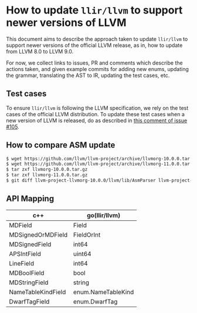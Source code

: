# How to update `llir/llvm` to support newer versions of LLVM

This document aims to describe the approach taken to update `llir/llvm` to support newer versions of the official LLVM release, as in, how to update from LLVM 8.0 to LLVM 9.0.

For now, we collect links to issues, PR and comments which describe the actions taken, and given example commits for adding new enums, updating the grammar, translating the AST to IR, updating the test cases, etc.

## Test cases

To ensure `llir/llvm` is following the LLVM specification, we rely on the test cases of the official LLVM distribution. To update these test cases when a new version of LLVM is released, do as described in [this comment of issue #105](https://github.com/llir/llvm/issues/105#issuecomment-548619916).

## How to compare ASM update

```sh
$ wget https://github.com/llvm/llvm-project/archive/llvmorg-10.0.0.tar.gz
$ wget https://github.com/llvm/llvm-project/archive/llvmorg-11.0.0.tar.gz
$ tar zxf llvmorg-10.0.0.tar.gz
$ tar zxf llvmorg-11.0.0.tar.gz
$ git diff llvm-project-llvmorg-10.0.0/llvm/lib/AsmParser llvm-project-llvmorg-11.0.0/llvm/lib/AsmParser
```

## API Mapping

| c++                | go(llir/llvm)      |
| ------------------ | ------------------ |
| MDField            | Field              |
| MDSignedOrMDField  | FieldOrInt         |
| MDSignedField      | int64              |
| APSIntField        | uint64             |
| LineField          | int64              |
| MDBoolField        | bool               |
| MDStringField      | string             |
| NameTableKindField | enum.NameTableKind |
| DwarfTagField      | enum.DwarfTag      |
